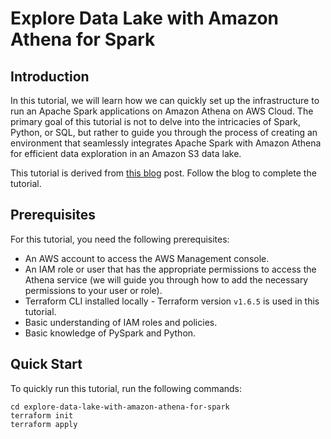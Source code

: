 # Explore Data Lake with Amazon Athena for Spark

## Introduction
In this tutorial, we will learn how we can quickly set up the infrastructure to run an Apache Spark applications on Amazon Athena on AWS Cloud. The primary goal of this tutorial is not to delve into the intricacies of Spark, Python, or SQL, but rather to guide you through the process of creating an environment that seamlessly integrates Apache Spark with Amazon Athena for efficient data exploration in an Amazon S3 data lake.

This tutorial is derived from [this blog](https://medium.com/@boutorh.abderrahim/explore-your-data-lake-using-amazon-athena-for-apache-spark-e0dfa05f01c6) post. Follow the blog to complete the tutorial.

## Prerequisites
For this tutorial, you need the following prerequisites:

- An AWS account to access the AWS Management console.
- An IAM role or user that has the appropriate permissions to access the Athena service (we will guide you through how to add the necessary permissions to your user or role).
- Terraform CLI installed locally - Terraform version `v1.6.5` is used in this tutorial.
- Basic understanding of IAM roles and policies.
- Basic knowledge of PySpark and Python.

## Quick Start
To quickly run this tutorial, run the following commands:

```
cd explore-data-lake-with-amazon-athena-for-spark
terraform init
terraform apply
```